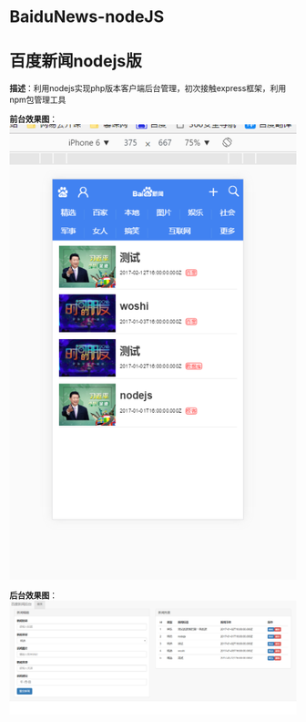 # BaiduNews-nodeJS
# 百度新闻nodejs版
**描述**：利用nodejs实现php版本客户端后台管理，初次接触express框架，利用npm包管理工具

**前台效果图**：![效果图](https://raw.githubusercontent.com/13266784089/BaiduNews-nodeJS/master/img/%E5%89%8D%E5%8F%B0.png)

**后台效果图**：![效果图](https://raw.githubusercontent.com/13266784089/BaiduNews-nodeJS/master/img/%E5%90%8E%E5%8F%B0.png)